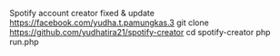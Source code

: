 Spotify account creator fixed & update
https://facebook.com/yudha.t.pamungkas.3 
git clone https://github.com/yudhatira21/spotify-creator
cd spotify-creator
php run.php
